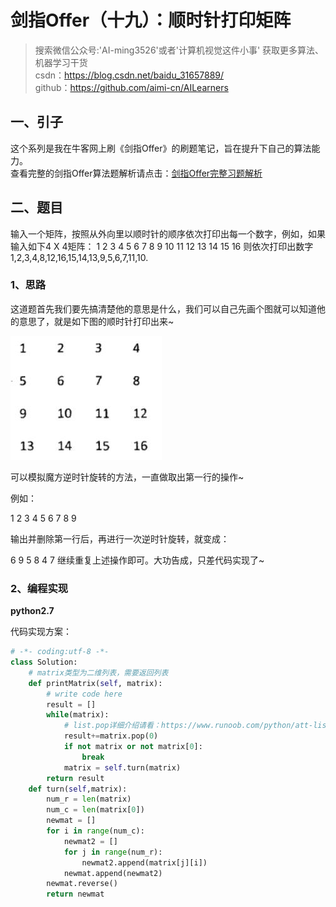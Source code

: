 # 剑指Offer（十九）：顺时针打印矩阵

> 搜索微信公众号:'AI-ming3526'或者'计算机视觉这件小事' 获取更多算法、机器学习干货  
> csdn：https://blog.csdn.net/baidu_31657889/  
> github：https://github.com/aimi-cn/AILearners

## 一、引子

这个系列是我在牛客网上刷《剑指Offer》的刷题笔记，旨在提升下自己的算法能力。  
查看完整的剑指Offer算法题解析请点击：[剑指Offer完整习题解析](https://blog.csdn.net/baidu_31657889/article/category/9059648)

## 二、题目

输入一个矩阵，按照从外向里以顺时针的顺序依次打印出每一个数字，例如，如果输入如下4 X 4矩阵： 1 2 3 4 5 6 7 8 9 10 11 12 13 14 15 16 则依次打印出数字1,2,3,4,8,12,16,15,14,13,9,5,6,7,11,10.


### 1、思路

这道题首先我们要先搞清楚他的意思是什么，我们可以自己先画个图就可以知道他的意思了，就是如下图的顺时针打印出来~

![](../../../img/Algorithm/jianzhi_offer/jzoffer_19_01.png)

可以模拟魔方逆时针旋转的方法，一直做取出第一行的操作~

例如：

1 2 3
4 5 6
7 8 9

输出并删除第一行后，再进行一次逆时针旋转，就变成：

6 9
5 8
4 7
继续重复上述操作即可。大功告成，只差代码实现了~

### 2、编程实现

**python2.7**

代码实现方案：

```python
# -*- coding:utf-8 -*-
class Solution:
    # matrix类型为二维列表，需要返回列表
    def printMatrix(self, matrix):
        # write code here
        result = []
        while(matrix):
            # list.pop详细介绍请看：https://www.runoob.com/python/att-list-pop.html
            result+=matrix.pop(0)
            if not matrix or not matrix[0]:
                break
            matrix = self.turn(matrix)
        return result
    def turn(self,matrix):
        num_r = len(matrix)
        num_c = len(matrix[0])
        newmat = []
        for i in range(num_c):
            newmat2 = []
            for j in range(num_r):
                newmat2.append(matrix[j][i])
            newmat.append(newmat2)
        newmat.reverse()
        return newmat
```
